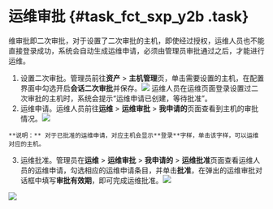 # 运维审批 {#task_fct_sxp_y2b .task}

维审批即二次审批，对于设置了二次审批的主机，即使经过授权，运维人员也不能直接登录成功，系统会自动生成运维申请，必须由管理员审批通过之后，才能进行运维。

1.  设置二次审批。管理员前往**资产** \> **主机管理**页，单击需要设置的主机，在配置界面中勾选开启**会话二次审批**并保存。![](http://static-aliyun-doc.oss-cn-hangzhou.aliyuncs.com/assets/img/18833/153691946110570_zh-CN.png) 运维人员在运维页面登录设置过二次审批的主机时，系统会提示“运维申请已创建，等待批准”。
2.   运维申请。运维人员前往**运维** \> **运维审批** \> **我申请的**页面查看到主机的审批情况。![](http://static-aliyun-doc.oss-cn-hangzhou.aliyuncs.com/assets/img/18833/153691946110571_zh-CN.png)

 

    **说明：** 对于已批准的运维申请，对应主机会显示**登录**字样，单击该字样，可以运维对应的主机。

3.   运维批准。管理员在**运维** \> **运维审批** \> **我申请的** \> **运维批准**页面查看运维人员的运维申请，勾选相应的运维申请条目，并单击**批准**，在弹出的运维审批对话框中填写**审批有效期**，即可完成运维批准。![](http://static-aliyun-doc.oss-cn-hangzhou.aliyuncs.com/assets/img/18833/153691946110572_zh-CN.png)

![](http://static-aliyun-doc.oss-cn-hangzhou.aliyuncs.com/assets/img/18833/153691946110573_zh-CN.png)

 

